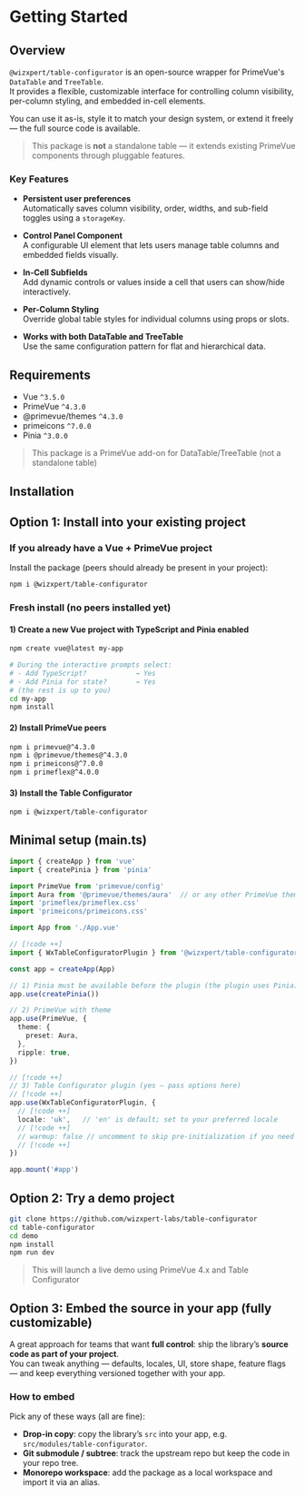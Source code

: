 # Getting Started

## Overview
 
`@wizxpert/table-configurator` is an open-source wrapper for PrimeVue's `DataTable` and `TreeTable`.  
It provides a flexible, customizable interface for controlling column visibility, per-column styling, and embedded in-cell elements.

You can use it as-is, style it to match your design system, or extend it freely — the full source code is available.

> This package is **not** a standalone table — it extends existing PrimeVue components through pluggable features.

### Key Features

- **Persistent user preferences**  
  Automatically saves column visibility, order, widths, and sub-field toggles using a `storageKey`.

- **Control Panel Component**  
  A configurable UI element that lets users manage table columns and embedded fields visually.

- **In-Cell Subfields**  
  Add dynamic controls or values inside a cell that users can show/hide interactively.

- **Per-Column Styling**  
  Override global table styles for individual columns using props or slots.

- **Works with both DataTable and TreeTable**  
  Use the same configuration pattern for flat and hierarchical data.

## Requirements
- Vue `^3.5.0`
- PrimeVue `^4.3.0`
- @primevue/themes `^4.3.0`
- primeicons `^7.0.0`
- Pinia `^3.0.0`
> This package is a PrimeVue add-on for DataTable/TreeTable (not a standalone table)

## Installation

## Option 1: Install into your existing project

### If you already have a Vue + PrimeVue project
Install the package (peers should already be present in your project):

```bash
npm i @wizxpert/table-configurator
```

### Fresh install (no peers installed yet)

#### 1) Create a new Vue project with TypeScript and Pinia enabled
 
```bash
npm create vue@latest my-app

# During the interactive prompts select:
# - Add TypeScript?            → Yes
# - Add Pinia for state?       → Yes
# (the rest is up to you)
cd my-app
npm install

```

#### 2) Install PrimeVue peers
```bash
npm i primevue@^4.3.0 
npm i @primevue/themes@^4.3.0 
npm i primeicons@^7.0.0 
npm i primeflex@^4.0.0
```
#### 3) Install the Table Configurator
```bash
npm i @wizxpert/table-configurator
```

## Minimal setup (main.ts)
```ts
import { createApp } from 'vue'
import { createPinia } from 'pinia'

import PrimeVue from 'primevue/config'
import Aura from '@primevue/themes/aura'  // or any other PrimeVue theme   
import 'primeflex/primeflex.css'
import 'primeicons/primeicons.css'

import App from './App.vue'

// [!code ++]
import { WxTableConfiguratorPlugin } from '@wizxpert/table-configurator'

const app = createApp(App)

// 1) Pinia must be available before the plugin (the plugin uses Pinia)
app.use(createPinia())

// 2) PrimeVue with theme
app.use(PrimeVue, {
  theme: {
    preset: Aura,
  },
  ripple: true,
})

// [!code ++]
// 3) Table Configurator plugin (yes — pass options here)
// [!code ++]
app.use(WxTableConfiguratorPlugin, {
  // [!code ++]
  locale: 'uk',   // 'en' is default; set to your preferred locale
  // [!code ++]
  // warmup: false // uncomment to skip pre-initialization if you need
  // [!code ++]
})

app.mount('#app')

```

## Option 2: Try a demo project
```bash
git clone https://github.com/wizxpert-labs/table-configurator
cd table-configurator
cd demo
npm install
npm run dev
```
>This will launch a live demo using PrimeVue 4.x and Table Configurator

## Option 3: Embed the source in your app (fully customizable)

A great approach for teams that want **full control**: ship the library’s **source code as part of your project**.  
You can tweak anything — defaults, locales, UI, store shape, feature flags — and keep everything versioned together with your app.

### How to embed
Pick any of these ways (all are fine):

- **Drop-in copy**: copy the library’s `src` into your app, e.g. `src/modules/table-configurator`.
- **Git submodule / subtree**: track the upstream repo but keep the code in your repo tree.
- **Monorepo workspace**: add the package as a local workspace and import it via an alias.
